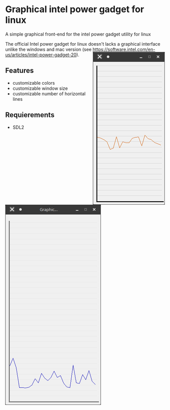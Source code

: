# Graphical intel power gadget for linux
A simple graphical front-end for the intel power gadget utility for linux

The official Intel power gadget for linux doesn't lacks a graphical interface unlike the windows and mac version (see <https://software.intel.com/en-us/articles/intel-power-gadget-20>).
<img style="float: right;" src="https://raw.githubusercontent.com/lorenzoiuri/Graphical-intel-power-gadget-for-linux/master/res/linux1.png">

## Features
* customizable colors
* customizable window size
* customizable number of horizontal lines

## Requierements
* SDL2

![screenshot2](https://raw.githubusercontent.com/lorenzoiuri/Graphical-intel-power-gadget-for-linux/master/res/linux2.png)
